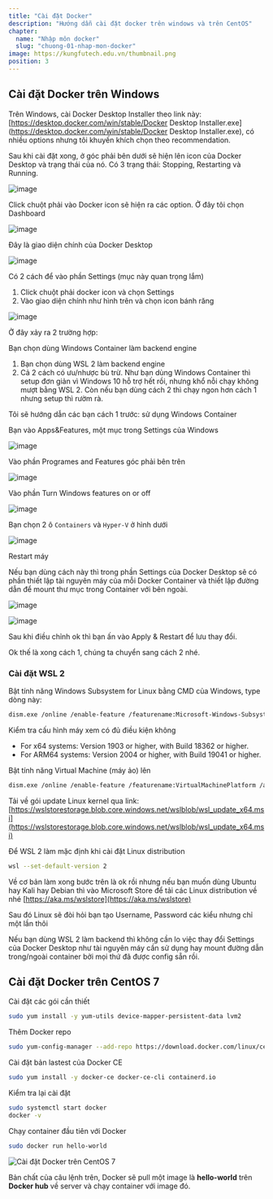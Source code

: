 ```yaml
---
title: "Cài đặt Docker"
description: "Hướng dẫn cài đặt docker trên windows và trên CentOS"
chapter:
  name: "Nhập môn docker"
  slug: "chuong-01-nhap-mon-docker"
image: https://kungfutech.edu.vn/thumbnail.png
position: 3
---
```


## Cài đặt Docker trên Windows

Trên Windows, cài Docker Desktop Installer theo link này: [https://desktop.docker.com/win/stable/Docker Desktop Installer.exe](https://desktop.docker.com/win/stable/Docker Desktop Installer.exe), có nhiều options nhưng tôi khuyến khích chọn theo recommendation.

Sau khi cài đặt xong, ở góc phải bên dưới sẽ hiện lên icon của Docker Desktop và trạng thái của nó. Có 3 trạng thái: Stopping, Restarting và Running.

![image](https://user-images.githubusercontent.com/29374426/118397610-16874e00-b67f-11eb-8e14-f6c657d9d028.png)

Click chuột phải vào Docker icon sẽ hiện ra các option. Ở đây tôi chọn Dashboard

![image](https://user-images.githubusercontent.com/29374426/118397630-299a1e00-b67f-11eb-8dea-36c236ea7918.png)

Đây là giao diện chính của Docker Desktop

![image](https://user-images.githubusercontent.com/29374426/118397636-37e83a00-b67f-11eb-88c1-d6fde0e1ad88.png)

Có 2 cách để vào phần Settings (mục này quan trọng lắm)

1. Click chuột phải docker icon và chọn Settings
2. Vào giao diện chính như hình trên và chọn icon bánh răng

![image](https://user-images.githubusercontent.com/29374426/118397646-45052900-b67f-11eb-9cf3-1c3d65a027b3.png)

Ở đây xảy ra 2 trường hợp:

Bạn chọn dùng Windows Container làm backend engine

1. Bạn chọn dùng WSL 2 làm backend engine
2. Cả 2 cách có ưu/nhược bù trừ. Như bạn dùng Windows Container thì setup đơn giản vì Windows 10 hỗ trợ hết rồi, nhưng khổ nỗi chạy không mượt bằng WSL 2. Còn nếu bạn dùng cách 2 thì chạy ngon hơn cách 1 nhưng setup thì rườm rà.

Tôi sẽ hướng dẫn các bạn cách 1 trước: sử dụng Windows Container

Bạn vào Apps&Features, một mục trong Settings của Windows

![image](https://user-images.githubusercontent.com/29374426/118397658-54847200-b67f-11eb-9911-77d3a176743e.png)

Vào phần Programes and Features góc phải bên trên

![image](https://user-images.githubusercontent.com/29374426/118397670-5f3f0700-b67f-11eb-883a-ee62a70e12be.png)

Vào phần Turn Windows features on or off

![image](https://user-images.githubusercontent.com/29374426/118397677-682fd880-b67f-11eb-9d0d-18531c856770.png)

Bạn chọn 2 ô `Containers` và `Hyper-V` ở hình dưới

![image](https://user-images.githubusercontent.com/29374426/118397687-72ea6d80-b67f-11eb-869e-828dddfb22b3.png)

Restart máy

Nếu bạn dùng cách này thì trong phần Settings của Docker Desktop sẽ có phần thiết lập tài nguyên máy của mỗi Docker Container và thiết lập đường dẫn để mount thư mục trong Container với bên ngoài.

![image](https://user-images.githubusercontent.com/29374426/118397701-8564a700-b67f-11eb-9be7-0e5d065270db.png)

![image](https://user-images.githubusercontent.com/29374426/118397714-99a8a400-b67f-11eb-875c-97ba40fec0fb.png)

Sau khi điều chỉnh ok thì bạn ấn vào Apply & Restart để lưu thay đổi.

Ok thế là xong cách 1, chúng ta chuyển sang cách 2 nhé.

### Cài đặt WSL 2

Bật tính năng Windows Subsystem for Linux bằng CMD của Windows, type dòng này:

```bash
dism.exe /online /enable-feature /featurename:Microsoft-Windows-Subsystem-Linux /all /norestart
```

Kiểm tra cấu hình máy xem có đủ điều kiện không

- For x64 systems: Version 1903 or higher, with Build 18362 or higher.
- For ARM64 systems: Version 2004 or higher, with Build 19041 or higher.

Bật tính năng Virtual Machine (máy ảo) lên

```bash
dism.exe /online /enable-feature /featurename:VirtualMachinePlatform /all /norestart
```

Tải về gói update Linux kernel qua link: [https://wslstorestorage.blob.core.windows.net/wslblob/wsl_update_x64.msi](https://wslstorestorage.blob.core.windows.net/wslblob/wsl_update_x64.msi)

Để WSL 2 làm mặc định khi cài đặt Linux distribution

```bash
wsl --set-default-version 2
```

Về cơ bản làm xong bước trên là ok rồi nhưng nếu bạn muốn dùng Ubuntu hay Kali hay Debian thì vào Microsoft Store để tải các Linux distribution về nhé [https://aka.ms/wslstore](https://aka.ms/wslstore)

Sau đó Linux sẽ đòi hỏi bạn tạo Username, Password các kiểu nhưng chỉ một lần thôi

Nếu bạn dùng WSL 2 làm backend thì không cần lo việc thay đổi Settings của Docker Desktop như tài nguyên máy cần sử dụng hay mount đường dẫn trong/ngoài container bởi mọi thứ đã được config sẵn rồi.

## Cài đặt Docker trên CentOS 7

Cài đặt các gói cần thiết

```bash
sudo yum install -y yum-utils device-mapper-persistent-data lvm2
```

Thêm Docker repo

```bash
sudo yum-config-manager --add-repo https://download.docker.com/linux/centos/docker-ce.repo
```

Cài đặt bản lastest của Docker CE

```bash
sudo yum install -y docker-ce docker-ce-cli containerd.io
```

Kiểm tra lại cài đặt

```bash
sudo systemctl start docker
docker -v
```

Chạy container đầu tiên với Docker

```bash
sudo docker run hello-world
```

![Cài đặt Docker trên CentOS 7](https://user-images.githubusercontent.com/29374426/118398056-2bfd7780-b681-11eb-9e5f-368b903d4928.png)

Bản chất của câu lệnh trên, Docker sẽ pull một image là **hello-world** trên **Docker hub** về server và chạy container với image đó.
